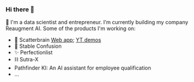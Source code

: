 ### Hi there 👋

🚙 I'm a data scientist and entrepreneur. I’m currently building my company Reaugment AI. Some of the products I'm working on:
- 🤯 Scatterbrain [Web app](http://scatterbrain.reaugment.ai/); [YT demos](https://www.youtube.com/playlist?list=PLNF74JxX_bEH6ciEqG7pxSz_Hvw-KsJ-S)
- 🏇 Stable Confusion 
- ✨ Perfectionlist
- ⛓️ Sutra-X
- Pathfinder KI: An AI assistant for employee qualification
- ...
<!--
**gautam-e/gautam-e** is a ✨ _special_ ✨ repository because its `README.md` (this file) appears on your GitHub profile.

Here are some ideas to get you started:

- 🔭 I’m currently working on ...
- 🌱 I’m currently learning ...
- 👯 I’m looking to collaborate on ...
- 🤔 I’m looking for help with ...
- 💬 Ask me about ...
- 📫 How to reach me: ...
- 😄 Pronouns: ...
- ⚡ Fun fact: ...
-->
